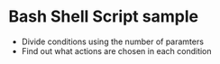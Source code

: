 # Bash Shell Script sample
- Divide conditions using the number of paramters<br/>
- Find out what actions are chosen in each condition<br/>
